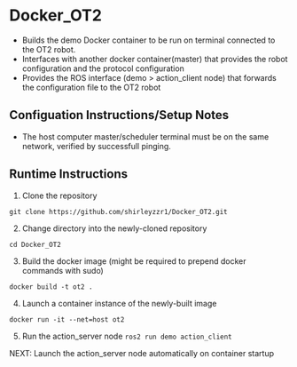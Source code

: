 # Docker_OT2

- Builds the demo Docker container to be run on terminal connected to the OT2 robot.
- Interfaces with another docker container(master) that provides the robot configuration and the protocol configuration
- Provides the ROS interface (demo > action_client node) that forwards the configuration file to the OT2 robot 

## Configuation Instructions/Setup Notes

- The host computer master/scheduler terminal must be on the same network, verified by successfull pinging.


## Runtime Instructions

1. Clone the repository

```git clone https://github.com/shirleyzzr1/Docker_OT2.git```

2. Change directory into the newly-cloned repository

```cd Docker_OT2```

3. Build the docker image (might be required to prepend docker commands with sudo)
   
```docker build -t ot2 .```

4. Launch a container instance of the newly-built image
   
```docker run -it --net=host ot2 ```

5. Run the action_server node
```ros2 run demo action_client```


NEXT: Launch the action_server node automatically on container startup